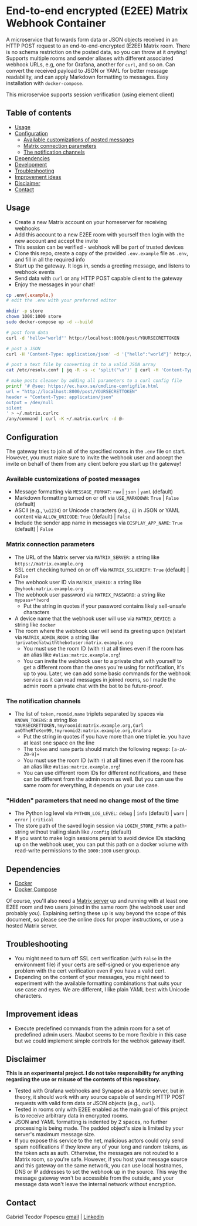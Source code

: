 # End-to-end encrypted (E2EE) Matrix Webhook Container <!-- omit in toc -->

A microservice that forwards form data or JSON objects received in an HTTP POST request to an end-to-end-encrypted (E2EE) Matrix room. There is no schema restriction on the posted data, so you can throw at it _anyting_! Supports multiple rooms and sender aliases with different associated webhook URLs, e.g, one for Grafana, another for `curl`, and so on. Can convert the received payload to JSON or YAML for better message readability, and can apply Markdown formatting to messages. Easy installation with `docker-compose`.

This microservice supports session verification (using element client)

## Table of contents <!-- omit in toc -->

- [Usage](#usage)
- [Configuration](#configuration)
  - [Available customizations of posted messages](#available-customizations-of-posted-messages)
  - [Matrix connection parameters](#matrix-connection-parameters)
  - [The notification channels](#the-notification-channels)
- [Dependencies](#dependencies)
- [Development](#development)
- [Troubleshooting](#troubleshooting)
- [Improvement ideas](#improvement-ideas)
- [Disclaimer](#disclaimer)
- [Contact](#contact)

## Usage

- Create a new Matrix account on your homeserver for receiving webhooks
- Add this account to a new E2EE room with yourself then login with the new account and accept the invite
- This session can be verified - webhook will be part of trusted devices
- Clone this repo, create a copy of the provided `.env.example` file as `.env`, and fill in all the required info
- Start up the gateway. It logs in, sends a greeting message, and listens to webhook events
- Send data with `curl` or any HTTP POST capable client to the gateway
- Enjoy the messages in your chat!

```bash
cp .env{.example,}
# edit the .env with your preferred editor

mkdir -p store
chown 1000:1000 store
sudo docker-compose up -d --build

# post form data
curl -d 'hello="world"' http://localhost:8000/post/YOURSECRETTOKEN

# post a JSON
curl -H 'Content-Type: application/json' -d '{"hello":"world"}' http://localhost:8000/post/YOURSECRETTOKEN

# post a text file by converting it to a valid JSON array
cat /etc/resolv.conf | jq -R -s -c 'split("\n")' | curl -H 'Content-Type: application/json' -d @- http://localhost:8000/post/YOURSECRETTOKEN

# make posts cleaner by adding all parameters to a curl config file
printf '# @see: https://ec.haxx.se/cmdline-configfile.html
url = "http://localhost:8000/post/YOURSECRETTOKEN"
header = "Content-Type: application/json"
output = /dev/null
silent
' > ~/.matrix.curlrc
/any/command | curl -K ~/.matrix.curlrc -d @-
```

## Configuration

The gateway tries to join all of the specified rooms in the `.env` file on start. However, you must make sure to invite the webhook user and accept the invite on behalf of them from any client before you start up the gateway!

### Available customizations of posted messages

- Message formatting via `MESSAGE_FORMAT`: `raw` | `json` | `yaml` (default)
- Markdown formatting turned on or off via `USE_MARKDOWN`: `True` | `False` (default)
- ASCII (e.g., `\u1234`) or Unicode characters (e.g., `ű`) in JSON or YAML content via `ALLOW_UNICODE`: `True` (default) | `False`
- Include the sender app name in messages via `DISPLAY_APP_NAME`: `True` (default) | `False`

### Matrix connection parameters

- The URL of the Matrix server via `MATRIX_SERVER`: a string like `https://matrix.example.org`
- SSL cert checking turned on or off via `MATRIX_SSLVERIFY`: `True` (default) | `False`
- The webhook user ID via `MATRIX_USERID`: a string like `@myhook:matrix.example.org`
- The webhook user password via `MATRIX_PASSWORD`: a string like `mypass+*!word` 
  - Put the string in quotes if your password contains likely sell-unsafe characters
- A device name that the webhook user will use via `MATRIX_DEVICE`: a string like `docker`
- The room where the webhook user will send its greeting upon (re)start via `MATRIX_ADMIN_ROOM`: a string like `!privatechatwiththebotuser:matrix.example.org`
  - You must use the room ID (with `!`) at all times even if the room has an alias like `#alias:matrix.example.org`!
  - You can invite the webhook user to a private chat with yourself to get a different room than the ones you're using for notification, it's up to you. Later, we can add some basic commands for the webhook service as it can read messages in joined rooms, so I made the admin room a private chat with the bot to be future-proof.

### The notification channels

- The list of `token,roomid,name` triplets separated by spaces via `KNOWN_TOKENS`: a string like  
  `YOURSECRETTOKEN,!myroomid:matrix.example.org,Curl anOTheRToKen99,!myroomid2:matrix.example.org,Grafana`
  - Put the string in quotes if you have more than one triplet ie. you have at least one space on the line
  - The `token` and `name` parts should match the following regexp: `[a-zA-Z0-9]+`
  - You must use the room ID (with `!`) at all times even if the room has an alias like `#alias:matrix.example.org`!
  - You can use different room IDs for different notifications, and these can be different from the admin room as well. But you can use the same room for everything, it depends on your use case.

### "Hidden" parameters that need no change most of the time <!-- omit in toc -->

- The Python log level via `PYTHON_LOG_LEVEL`: `debug` | `info` (default) | `warn` | `error` | `critical`
- The store path of the saved login session via `LOGIN_STORE_PATH`: a path-string without trailing slash like `/config` (default)
- If you want to make login sessions persist to avoid device IDs stacking up on the webhook user, you can put this path on a docker volume with read-write permissions to the `1000:1000` user:group.

## Dependencies

- [Docker](https://www.docker.com/)
- [Docker Compose](https://github.com/docker/compose)

Of course, you'll also need a [Matrix server](https://matrix.org/discover/) up and running with at least one E2EE room and two users joined in the same room (the webhook user and probably _you_). Explaining setting these up is way beyond the scope of this document, so please see the online docs for proper instructions, or use a hosted Matrix server.

## Troubleshooting

- You might need to turn off SSL cert verification (with `False` in the environment file) if your certs are self-signed or you experience any problem with the cert verification even if you have a valid cert.
- Depending on the content of your messages, you might need to experiment with the available formatting combinations that suits your use case and eyes. We are different, I like plain YAML best with Unicode characters.

## Improvement ideas

- Execute predefined commands from the admin room for a set of predefined admin users. Maubot seems to be more flexible in this case but we could implement simple controls for the webhok gateway itself.

## Disclaimer

**This is an experimental project. I do not take responsibility for anything regarding the use or misuse of the contents of this repository.**

- Tested with Grafana webhooks and Synapse as a Matrix server, but in theory, it should work with any source capable of sending HTTP POST requests with valid form data or JSON objects (e.g., `curl`).
- Tested in rooms only with E2EE enabled as the main goal of this project is to receive arbitrary data in encrypted rooms.
- JSON and YAML formatting is indented by 2 spaces, no further processing is being made. The padded object's size is limited by your server's maximum message size.
- If you expose this service to the net, malicious actors could only send spam notifications if they knew any of your long and random tokens, as the token acts as auth. Otherwise, the messages are not routed to a Matrix room, so you're safe. However, if you host your message source and this gateway on the same network, you can use local hostnames, DNS or IP addresses to set the webhook up in the source. This way the message gateway won't be accessible from the outside, and your message data won't leave the internal network without encryption.

## Contact

Gabriel Teodor Popescu
[email](teodor17gabi61@gmail.com) | [Linkedin](https://https://www.linkedin.com/in/popescu-tg)
